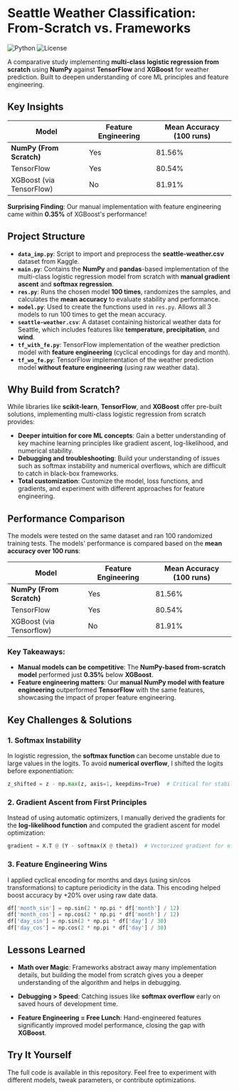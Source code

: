 # Seattle Weather Classification: From-Scratch vs. Frameworks

![Python](https://img.shields.io/badge/Python-3.11.0%2B-blue)
![License](https://img.shields.io/badge/License-GPLv3.0-green)

A comparative study implementing **multi-class logistic regression from scratch** using **NumPy** against **TensorFlow** and **XGBoost** for weather prediction. Built to deepen understanding of core ML principles and feature engineering.

##  Key Insights

| Model                          | Feature Engineering | Mean Accuracy (100 runs) |
|--------------------------------|---------------------|--------------------------|
| **NumPy (From Scratch)**       |  Yes              | 81.56%                   |
| TensorFlow                     |  Yes              | 80.54%                   |
| XGBoost (via TensorFlow)       |  No               | 81.91%                   |

**Surprising Finding**: Our manual implementation with feature engineering came within **0.35%** of XGBoost's performance!

##   Project Structure

- **`data_imp.py`**: Script to import and preprocess the **seattle-weather.csv** dataset from Kaggle.
- **`main.py`**: Contains the **NumPy** and **pandas**-based implementation of the multi-class logistic regression model from scratch with **manual gradient ascent** and **softmax regression**.
- **`res.py`**: Runs the chosen model **100 times**, randomizes the samples, and calculates the **mean accuracy** to evaluate stability and performance.
- **`model.py`**: Used to create the functions used in `res.py`. Allows all 3 models to run 100 times to get the mean accuracy.
- **`seattle-weather.csv`**: A dataset containing historical weather data for Seattle, which includes features like **temperature**, **precipitation**, and **wind**.
- **`tf_with_fe.py`**: TensorFlow implementation of the weather prediction model with **feature engineering** (cyclical encodings for day and month).
- **`tf_wo_fe.py`**: TensorFlow implementation of the weather prediction model **without feature engineering** (using raw weather data).

##  Why Build from Scratch?

While libraries like **scikit-learn**, **TensorFlow**, and **XGBoost** offer pre-built solutions, implementing multi-class logistic regression from scratch provides:

- **Deeper intuition for core ML concepts**: Gain a better understanding of key machine learning principles like gradient ascent, log-likelihood, and numerical stability.
- **Debugging and troubleshooting**: Build your understanding of issues such as softmax instability and numerical overflows, which are difficult to catch in black-box frameworks.
- **Total customization**: Customize the model, loss functions, and gradients, and experiment with different approaches for feature engineering.

##  Performance Comparison

The models were tested on the same dataset and ran 100 randomized training tests. The models' performance is compared based on the **mean accuracy over 100 runs**:

| Model                          | Feature Engineering | Mean Accuracy (100 runs) |
|--------------------------------|---------------------|--------------------------|
| **NumPy (From Scratch)**       |  Yes              | 81.56%                   |
| TensorFlow                     |  Yes              | 80.54%                   |
| XGBoost (via Tensorflow) |  No               | 81.91%                   |

### Key Takeaways:
- **Manual models can be competitive**: The **NumPy-based from-scratch model** performed just **0.35%** below **XGBoost**.
- **Feature engineering matters**: Our **manual NumPy model with feature engineering** outperformed **TensorFlow** with the same features, showcasing the impact of proper feature engineering.

##  Key Challenges & Solutions

### 1. **Softmax Instability**
In logistic regression, the **softmax function** can become unstable due to large values in the logits. To avoid **numerical overflow**, I shifted the logits before exponentiation:

```python
z_shifted = z - np.max(z, axis=1, keepdims=True)  # Critical for stability!
```

### 2. **Gradient Ascent from First Principles**
Instead of using automatic optimizers, I manually derived the gradients for the **log-likelihood function** and computed the gradient ascent for model optimization:

```python
gradient = X.T @ (Y - softmax(X @ theta))  # Vectorized gradient for efficiency
```

### 3. **Feature Engineering Wins**
I applied cyclical encoding for months and days (using sin/cos transformations) to capture periodicity in the data. This encoding helped boost accuracy by +20% over using raw date data.

```python
df['month_sin'] = np.sin(2 * np.pi * df['month'] / 12)
df['month_cos'] = np.cos(2 * np.pi * df['month'] / 12)
df['day_sin'] = np.sin(2 * np.pi * df['day'] / 30)
df['day_cos'] = np.cos(2 * np.pi * df['day'] / 30)
```

##  Lessons Learned

- **Math over Magic**: Frameworks abstract away many implementation details, but building the model from scratch gives you a deeper understanding of the algorithm and helps in debugging.

- **Debugging > Speed**: Catching issues like **softmax overflow** early on saved hours of development time.

- **Feature Engineering = Free Lunch**: Hand-engineered features significantly improved model performance, closing the gap with **XGBoost**.

##  Try It Yourself

The full code is available in this repository. Feel free to experiment with different models, tweak parameters, or contribute optimizations.
